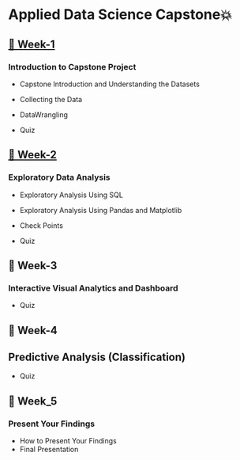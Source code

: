 # Applied Data Science Capstone💥

## [📅 Week-1](https://github.com/DerartuDagne/IBM-Data-Science-Professional-Certificates/tree/main/10:%20Appliead%20Data%20Science%20Capstone/Week_1_Introduction)

###  Introduction to Capstone Project

- Capstone Introduction and Understanding the Datasets

- Collecting the Data

- DataWrangling

- Quiz

## [📅 Week-2](https://github.com/DerartuDagne/IBM-Data-Science-Professional-Certificates/tree/main/10:%20Appliead%20Data%20Science%20Capstone/Week_2_Exploratory%20Data%20Analysis)

### Exploratory Data Analysis

- Exploratory Analysis Using SQL

- Exploratory Analysis Using Pandas and Matplotlib

- Check Points

- Quiz

## 📅 Week-3 

### Interactive Visual Analytics and Dashboard

- Quiz

 
## 📅 Week-4 

## Predictive Analysis (Classification)

- Quiz

## 📅 Week_5 

### Present Your Findings

- How to Present Your Findings
- Final Presentation

